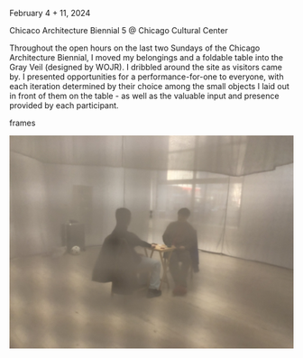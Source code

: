 February 4 + 11, 2024

Chicaco Architecture Biennial 5 @ Chicago Cultural Center

Throughout the open hours on the last two Sundays of the Chicago Architecture Biennial, I moved my belongings and a foldable table into the Gray Veil (designed by WOJR). I dribbled around the site as visitors came by. I presented opportunities for a performance-for-one to everyone, with each iteration determined by their choice among the small objects I laid out in front of them on the table - as well as the valuable input and presence provided by each participant. 

frames

![meeting](../../images/performance/meeting/meeting.jpeg)
